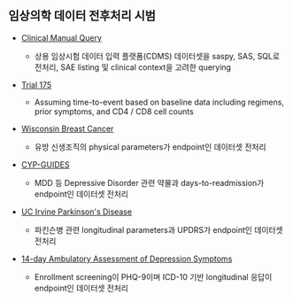 ## 임상의학 데이터 전후처리 시범
* [Clinical Manual Query](https://github.com/yuninze/pub/blob/main/ct/dmc.ipynb)
	* 상용 임상시험 데이터 입력 플랫폼(CDMS) 데이터셋을 saspy, SAS, SQL로 전처리, SAE listing 및 clinical context을 고려한 querying

* [Trial 175]([https://github.com/yuninze/pub/blob/main/ct/dmc.ipynb](https://github.com/yuninze/pub/blob/main/notebook4407d644ef.ipynb))
	* Assuming time-to-event based on baseline data including regimens, prior symptoms, and CD4 / CD8 cell counts

* [Wisconsin Breast Cancer](https://github.com/yuninze/pub/blob/main/notebook82dfb5c7b4.ipynb)
	* 유방 신생조직의 physical parameters가 endpoint인 데이터셋 전처리

* [CYP-GUIDES](https://github.com/yuninze/pub/blob/main/notebook44f7ceb7b9.ipynb)
	* MDD 등 Depressive Disorder 관련 약물과 days-to-readmission가 endpoint인 데이터셋 전처리

* [UC Irvine Parkinson's Disease](https://github.com/yuninze/pub/blob/main/notebook9846d2c254.ipynb)
	* 파킨슨병 관련 longitudinal parameters과 UPDRS가 endpoint인 데이터셋 전처리

* [14-day Ambulatory Assessment of Depression Symptoms](https://github.com/yuninze/pub/blob/main/notebookc2020bf0c0.ipynb)
	* Enrollment screening이 PHQ-9이며 ICD-10 기반 longitudinal 응답이 endpoint인 데이터셋 전처리
